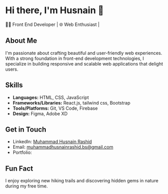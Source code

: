 # Hi there, I'm Husnain 👋

👨‍💻 Front End Developer | 🌐 Web Enthusiast |

## About Me

I'm passionate about crafting beautiful and user-friendly web experiences. With a strong foundation in front-end development technologies, I specialize in building responsive and scalable web applications that delight users.

## Skills

- **Languages:** HTML, CSS, JavaScript
- **Frameworks/Libraries:** React.js, tailwind css, Bootstrap
- **Tools/Platforms:** Git, VS Code, Firebase
- **Design:** Figma, Adobe XD

## Get in Touch

- LinkedIn: [Muhammad Husnain Rashid](linkedin.com/in/muhammad-husnain-rashid-6000ba278)
- Email: muhammadhusnainrashid.bs@gmail.com
- Portfolio: [](https://my-protfolio-azure-one.vercel.app/)

## Fun Fact

I enjoy exploring new hiking trails and discovering hidden gems in nature during my free time.



<!---
Husnain0120/Husnain0120 is a ✨ special ✨ repository because its `README.md` (this file) appears on your GitHub profile.
You can click the Preview link to take a look at your changes.
--->
